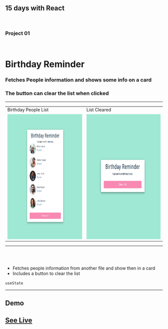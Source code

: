 
## 15 days with React 
<br/> 

### Project 01
<br/> 

# Birthday Reminder

### Fetches People information and shows some info on a card
### The button can clear the list when clicked
<hr />


<table>
  <tr>
    <td>Birthday People List</td>
     <td>List Cleared</td>
  </tr>
  <tr>
    <td><img src="img/birthday_reminder_list.png" width="450" height="400" /></td>
    <td><img src="img/birthday_reminder_clear.png" width="450" height="400"  /> </td>
  </tr>
 </table>
<hr /><br/> <br/>

*  Fetches people information from another file and show then in a card
 * Includes a button to clear the list

```
useState
````
<hr />

## Demo

## <a class href="https://remind-birthday.netlify.app" target="_blank" >See Live</a>


<!--
<p float="center">
  <img src="img/birthday_reminder_list.png" width="450" height="400" />
  <img src="img/birthday_reminder_clear.png" width="450" height="400"  /> 
</p>

Birthday List              |  List cleared
:-------------------------:|:-------------------------:
![](img/birthday_reminder_list.png )  |  ![](img/birthday_reminder_clear.png)
-->
